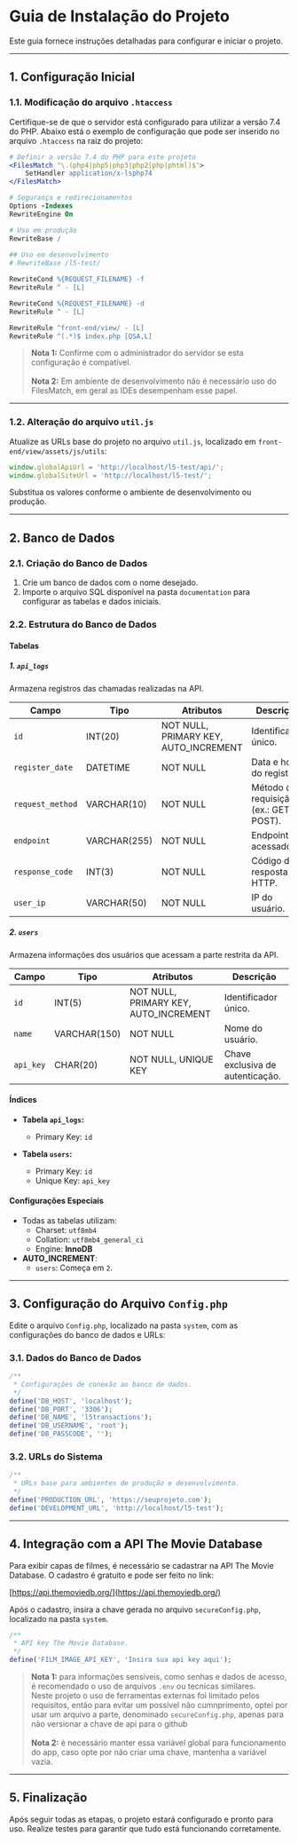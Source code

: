 # Guia de Instalação do Projeto

Este guia fornece instruções detalhadas para configurar e iniciar o projeto.

---

## 1. Configuração Inicial

### 1.1. Modificação do arquivo `.htaccess`

Certifique-se de que o servidor está configurado para utilizar a versão 7.4 do PHP. Abaixo está o exemplo de configuração que pode ser inserido no arquivo `.htaccess` na raiz do projeto:

```apache
# Definir a versão 7.4 do PHP para este projeto
<FilesMatch "\.(php4|php5|php3|php2|php|phtml)$">
    SetHandler application/x-lsphp74
</FilesMatch>

# Segurança e redirecionamentos
Options -Indexes
RewriteEngine On

# Uso em produção
RewriteBase /
 
## Uso em desenvolvimento
# RewriteBase /l5-test/

RewriteCond %{REQUEST_FILENAME} -f
RewriteRule ^ - [L]

RewriteCond %{REQUEST_FILENAME} -d
RewriteRule ^ - [L]

RewriteRule ^front-end/view/ - [L]
RewriteRule ^(.*)$ index.php [QSA,L]
```
> **Nota 1:** Confirme com o administrador do servidor se esta configuração é compatível.<br><br>
> **Nota 2:** Em ambiente de desenvolvimento não é necessário uso do FilesMatch, em geral as IDEs desempenham esse papel.

---

### 1.2. Alteração do arquivo `util.js`

Atualize as URLs base do projeto no arquivo `util.js`, localizado em `front-end/view/assets/js/utils`:

```javascript
window.globalApiUrl = 'http://localhost/l5-test/api/';
window.globalSiteUrl = 'http://localhost/l5-test/';
```

Substitua os valores conforme o ambiente de desenvolvimento ou produção.

---

## 2. Banco de Dados

### 2.1. Criação do Banco de Dados

1. Crie um banco de dados com o nome desejado.
2. Importe o arquivo SQL disponível na pasta `documentation` para configurar as tabelas e dados iniciais.

### 2.2. Estrutura do Banco de Dados

#### Tabelas

##### 1. `api_logs`
Armazena registros das chamadas realizadas na API.

| Campo            | Tipo        | Atributos                             | Descrição                               |
|-------------------|-------------|---------------------------------------|-----------------------------------------|
| `id`             | INT(20)     | NOT NULL, PRIMARY KEY, AUTO_INCREMENT | Identificador único.                   |
| `register_date`  | DATETIME    | NOT NULL                              | Data e hora do registro.               |
| `request_method` | VARCHAR(10) | NOT NULL                              | Método da requisição (ex.: GET, POST). |
| `endpoint`       | VARCHAR(255)| NOT NULL                              | Endpoint acessado.                     |
| `response_code`  | INT(3)      | NOT NULL                              | Código de resposta HTTP.               |
| `user_ip`        | VARCHAR(50) | NOT NULL                              | IP do usuário.                         |

##### 2. `users`
Armazena informações dos usuários que acessam a parte restrita da API.

| Campo      | Tipo        | Atributos                             | Descrição                           |
|------------|-------------|---------------------------------------|-------------------------------------|
| `id`       | INT(5)      | NOT NULL, PRIMARY KEY, AUTO_INCREMENT | Identificador único.                |
| `name`     | VARCHAR(150)| NOT NULL                              | Nome do usuário.                    |
| `api_key`  | CHAR(20)    | NOT NULL, UNIQUE KEY                  | Chave exclusiva de autenticação.    |

#### Índices

- **Tabela `api_logs`:**
    - Primary Key: `id`

- **Tabela `users`:**
    - Primary Key: `id`
    - Unique Key: `api_key`

#### Configurações Especiais

- Todas as tabelas utilizam:
    - Charset: `utf8mb4`
    - Collation: `utf8mb4_general_ci`
    - Engine: **InnoDB**
- **AUTO_INCREMENT**:
    - `users`: Começa em `2`.

---

## 3. Configuração do Arquivo `Config.php`

Edite o arquivo `Config.php`, localizado na pasta `system`, com as configurações do banco de dados e URLs:

### 3.1. Dados do Banco de Dados

```php
/**
 * Configurações de conexão ao banco de dados.
 */
define('DB_HOST', 'localhost');
define('DB_PORT', '3306');
define('DB_NAME', 'l5transactions');
define('DB_USERNAME', 'root');
define('DB_PASSCODE', '');
```

### 3.2. URLs do Sistema

```php
/**
 * URLs base para ambientes de produção e desenvolvimento.
 */
define('PRODUCTION_URL', 'https://seuprojeto.com');
define('DEVELOPMENT_URL', 'http://localhost/l5-test');
```

---

## 4. Integração com a API The Movie Database

Para exibir capas de filmes, é necessário se cadastrar na API The Movie Database. O cadastro é gratuito e pode ser feito no link:

[https://api.themoviedb.org/](https://api.themoviedb.org/)

Após o cadastro, insira a chave gerada no arquivo `secureConfig.php`, localizado na pasta `system`.

```php
/**
 * API key The Movie Database.
 */
define('FILM_IMAGE_API_KEY', 'Insira sua api key aqui');
```
> **Nota 1:** para informações sensíveis, como senhas e dados de acesso,  é recomendado o uso de arquivos `.env` ou tecnicas similares.<br>
> Neste projeto o uso de ferramentas externas foi limitado pelos requisitos, então para evitar um possível não cumnprimento, optei por usar um arquivo a parte, denominado `secureConfig.php`, apenas para não versionar a chave de api para o github<br><br>
> **Nota 2:** é necessário manter essa variável global para funcionamento do app, caso opte por não criar uma chave, mantenha a variável vazia.
---

## 5. Finalização

Após seguir todas as etapas, o projeto estará configurado e pronto para uso. Realize testes para garantir que tudo está funcionando corretamente.
